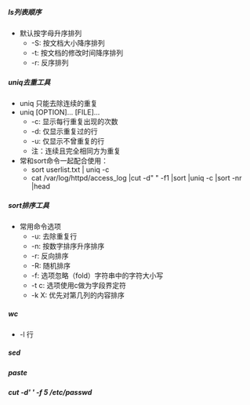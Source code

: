 ##### ls列表顺序
+ 默认按字母升序排列
  - -S: 按文档大小降序排列
  - -t: 按文档的修改时间降序排列
  - -r: 反序排列
##### uniq去重工具
+ uniq 只能去除连续的重复
+ uniq [OPTION]... [FILE]...
    - -c: 显示每行重复出现的次数
    - -d: 仅显示重复过的行
    - -u: 仅显示不曾重复的行
    - 注：连续且完全相同方为重复
+ 常和sort命令一起配合使用：
    - sort userlist.txt | uniq -c
    - cat /var/log/httpd/access_log |cut -d" " -f1 |sort |uniq -c |sort -nr |head
##### sort排序工具
+ 常用命令选项
   - -u: 去除重复行
   - -n: 按数字排序升序排序
   - -r: 反向排序
   - -R: 随机排序
   - -f: 选项忽略（fold）字符串中的字符大小写
   - -t c: 选项使用c做为字段界定符
   - -k X: 优先对第几列的内容排序
##### wc
   - -l 行

##### sed

##### paste 

##### cut -d' ' -f 5 /etc/passwd
